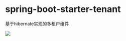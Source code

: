 # spring-boot-starter-tenant

基于hibernate实现的多租户组件

![](https://github.com/cjjava/spring-boot-starter-tenant/blob/master/show.jpg)

